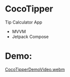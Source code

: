 # CocoTipper
Tip Calculator App
- MVVM
- Jetpack Compose
# Demo:
[CocoTipperDemoVideo.webm](https://github.com/ianttta/CocoTipper/assets/135581442/2fa889a9-be5d-4be8-af20-ba856b4b5fb4)
